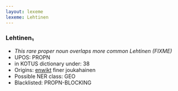 ```yaml
---
layout: lexeme
lexeme: Lehtinen
---
```


###  Lehtinen₁

* _This rare proper noun overlaps more common *Lehtinen* (FIXME)_
* UPOS:  PROPN
* in KOTUS dictionary under:  38
* Origins: [enwikt](https://en.wiktionary.org/wiki/Lehtinen) finer joukahainen 
* Possible NER class:  GEO
* Blacklisted:  PROPN-BLOCKING

